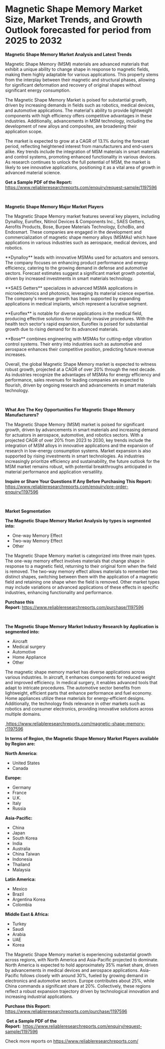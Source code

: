 <p><h1>Magnetic Shape Memory Market Size, Market Trends, and Growth Outlook forecasted for period from 2025 to 2032</h1></p><p><strong>Magnetic Shape Memory Market Analysis and Latest Trends</strong></p>
<p><p>Magnetic Shape Memory (MSM) materials are advanced materials that exhibit a unique ability to change shape in response to magnetic fields, making them highly adaptable for various applications. This property stems from the interplay between their magnetic and structural phases, allowing for significant deformation and recovery of original shapes without significant energy consumption.</p><p>The Magnetic Shape Memory Market is poised for substantial growth, driven by increasing demands in fields such as robotics, medical devices, and automotive applications. The material's ability to provide lightweight components with high efficiency offers competitive advantages in these industries. Additionally, advancements in MSM technology, including the development of new alloys and composites, are broadening their application scope.</p><p>The market is expected to grow at a CAGR of 13.1% during the forecast period, reflecting heightened interest from manufacturers and end-users alike. Key trends include the integration of MSM materials in smart materials and control systems, promoting enhanced functionality in various devices. As research continues to unlock the full potential of MSM, the market is likely to see innovative applications, positioning it as a vital area of growth in advanced material science.</p></p>
<p><strong>Get a Sample PDF of the Report:&nbsp;</strong> <a href="https://www.reliableresearchreports.com/enquiry/request-sample/1197596?utm_campaign=3083&utm_medium=2&utm_source=Github&utm_content=ia&utm_term=01042025&utm_id=magnetic-shape-memory">https://www.reliableresearchreports.com/enquiry/request-sample/1197596</a></p>
<p>&nbsp;</p>
<p><strong>Magnetic Shape Memory Major Market Players</strong></p>
<p><p>The Magnetic Shape Memory market features several key players, including Dynalloy, Euroflex, Nitinol Devices & Components Inc., SAES Getters, Aerofits Products, Bose, Burpee Materials Technology, EchoBio, and Endosmart. These companies are engaged in the development and commercialization of magnetic shape memory alloys (MSMAs) which have applications in various industries such as aerospace, medical devices, and robotics.</p><p>**Dynalloy** leads with innovative MSMAs used for actuators and sensors. The company focuses on enhancing product performance and energy efficiency, catering to the growing demand in defense and automotive sectors. Forecast estimates suggest a significant market growth potential, driven by increased investments in smart materials technology.</p><p>**SAES Getters** specializes in advanced MSMA applications in microelectronics and photonics, leveraging its material science expertise. The company's revenue growth has been supported by expanding applications in medical implants, which represent a lucrative segment. </p><p>**Euroflex** is notable for diverse applications in the medical field, producing effective solutions for minimally invasive procedures. With the health tech sector's rapid expansion, Euroflex is poised for substantial growth due to rising demand for its advanced materials.</p><p>**Bose** combines engineering with MSMAs for cutting-edge vibration control systems. Their entry into industries such as automotive and aerospace enhances their competitive position, predicting future revenue increases.</p><p>Overall, the global Magnetic Shape Memory market is expected to witness robust growth, projected at a CAGR of over 20% through the next decade. As industries recognize the advantages of MSMAs for energy efficiency and performance, sales revenues for leading companies are expected to flourish, driven by ongoing research and advancements in smart materials technology.</p></p>
<p>&nbsp;</p>
<p><strong>What Are The Key Opportunities For Magnetic Shape Memory Manufacturers?</strong></p>
<p><p>The Magnetic Shape Memory (MSM) market is poised for significant growth, driven by advancements in smart materials and increasing demand for actuators in aerospace, automotive, and robotics sectors. With a projected CAGR of over 20% from 2023 to 2030, key trends include the integration of MSM alloys in innovative applications and the expansion of research in low-energy consumption systems. Market expansion is also supported by rising investments in smart technologies. As industries increasingly prioritize efficiency and sustainability, the future outlook for the MSM market remains robust, with potential breakthroughs anticipated in material performance and application versatility.</p></p>
<p><strong>Inquire or Share Your Questions If Any Before Purchasing This Report:</strong> <a href="https://www.reliableresearchreports.com/enquiry/pre-order-enquiry/1197596?utm_campaign=3083&utm_medium=2&utm_source=Github&utm_content=ia&utm_term=01042025&utm_id=magnetic-shape-memory">https://www.reliableresearchreports.com/enquiry/pre-order-enquiry/1197596</a></p>
<p>&nbsp;</p>
<p><strong>Market Segmentation</strong></p>
<p><strong>The Magnetic Shape Memory Market Analysis by types is segmented into:</strong></p>
<p><ul><li>One-way Memory Effect</li><li>Two-way Memory Effect</li><li>Other</li></ul></p>
<p><p>The Magnetic Shape Memory market is categorized into three main types. The one-way memory effect involves materials that change shape in response to a magnetic field, returning to their original form when the field is removed. The two-way memory effect allows materials to remember two distinct shapes, switching between them with the application of a magnetic field and retaining one shape when the field is removed. Other market types may include variations or advanced applications of these effects in specific industries, enhancing functionality and performance.</p></p>
<p><strong>Purchase this Report:&nbsp;</strong><a href="https://www.reliableresearchreports.com/purchase/1197596?utm_campaign=3083&utm_medium=2&utm_source=Github&utm_content=ia&utm_term=01042025&utm_id=magnetic-shape-memory">https://www.reliableresearchreports.com/purchase/1197596</a></p>
<p>&nbsp;</p>
<p><strong>The Magnetic Shape Memory Market Industry Research by Application is segmented into:</strong></p>
<p><ul><li>Aircraft</li><li>Medical surgery</li><li>Automotive</li><li>Home Appliance</li><li>Other</li></ul></p>
<p><p>The magnetic shape memory market has diverse applications across various industries. In aircraft, it enhances components for reduced weight and improved efficiency. In medical surgery, it enables advanced tools that adapt to intricate procedures. The automotive sector benefits from lightweight, efficient parts that enhance performance and fuel economy. Home appliances utilize these materials for energy-efficient designs. Additionally, the technology finds relevance in other markets such as robotics and consumer electronics, providing innovative solutions across multiple domains.</p></p>
<p><a href="https://www.reliableresearchreports.com/magnetic-shape-memory-r1197596?utm_campaign=3083&utm_medium=2&utm_source=Github&utm_content=ia&utm_term=01042025&utm_id=magnetic-shape-memory">&nbsp;https://www.reliableresearchreports.com/magnetic-shape-memory-r1197596</a></p>
<p><strong>In terms of Region, the Magnetic Shape Memory Market Players available by Region are:</strong></p>
<p>
    <p> <strong> North America: </strong>
        <ul>
            <li>United States</li>
            <li>Canada</li>
        </ul>
        </p> 
    <p> <strong> Europe: </strong>
        <ul>
            <li>Germany</li>
            <li>France</li>
            <li>U.K.</li>
            <li>Italy</li>
            <li>Russia</li>
        </ul>
        </p> 
    <p> <strong> Asia-Pacific: </strong>
        <ul>
            <li>China</li>
            <li>Japan</li>
            <li>South Korea</li>
            <li>India</li>
            <li>Australia</li>
            <li>China Taiwan</li>
            <li>Indonesia</li>
            <li>Thailand</li>
            <li>Malaysia</li>
        </ul>
        </p> 
    <p> <strong> Latin America: </strong>
        <ul>
            <li>Mexico</li>
            <li>Brazil</li>
            <li>Argentina Korea</li>
            <li>Colombia</li>
        </ul>
        </p> 
    <p> <strong> Middle East & Africa: </strong>
        <ul>
            <li>Turkey</li>
            <li>Saudi</li>
            <li>Arabia</li>
            <li>UAE</li>
            <li>Korea</li>
        </ul>
    </p>
    </p>
<p><p>The Magnetic Shape Memory market is experiencing substantial growth across regions, with North America and Asia-Pacific projected to dominate. North America is expected to hold approximately 35% market share, driven by advancements in medical devices and aerospace applications. Asia-Pacific follows closely with around 30%, fueled by growing demand in electronics and automotive sectors. Europe contributes about 25%, while China commands a significant share at 20%. Collectively, these regions reflect a robust expansion trajectory driven by technological innovation and increasing industrial applications.</p></p>
<p><strong>Purchase this Report: </strong><a href="https://www.reliableresearchreports.com/purchase/1197596?utm_campaign=3083&utm_medium=2&utm_source=Github&utm_content=ia&utm_term=01042025&utm_id=magnetic-shape-memory">https://www.reliableresearchreports.com/purchase/1197596</a></p>
<p>&nbsp;<strong>Get a Sample PDF of the Report:&nbsp;&nbsp;</strong><a href="https://www.reliableresearchreports.com/enquiry/request-sample/1197596?utm_campaign=3083&utm_medium=2&utm_source=Github&utm_content=ia&utm_term=01042025&utm_id=magnetic-shape-memory">https://www.reliableresearchreports.com/enquiry/request-sample/1197596</a></p>
<p><strong></strong></p>
<p>Check more reports on <a href="https://www.reliableresearchreports.com/?utm_campaign=3083&utm_medium=2&utm_source=Github&utm_content=ia&utm_term=01042025&utm_id=magnetic-shape-memory">https://www.reliableresearchreports.com/</a></p>